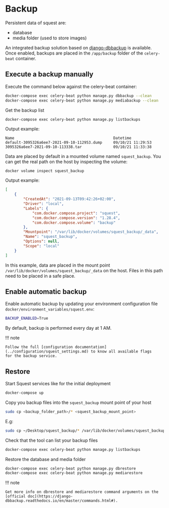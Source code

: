# Backup

Persistent data of squest are:

- database
- media folder (used to store images)

An integrated backup solution based on [django-dbbackup](https://django-dbbackup.readthedocs.io/en/master/) is 
available. Once enabled, backups are placed in the `/app/backup` folder of the `celery-beat` container.

## Execute a backup manually

Execute the command below against the celery-beat container:
```bash
docker-compose exec celery-beat python manage.py dbbackup --clean
docker-compose exec celery-beat python manage.py mediabackup --clean
```

Get the backup list
```bash
docker-compose exec celery-beat python manage.py listbackups
```

Output example:
```
Name                                            Datetime            
default-3095326a6ee7-2021-09-10-112953.dump     09/10/21 11:29:53   
3095326a6ee7-2021-09-10-113338.tar              09/10/21 11:33:38 
```

Data are placed by default in a mounted volume named `squest_backup`. You can get the real path on the host by inspecting 
the volume:
```
docker volume inspect squest_backup
```

Output example:
```json
[
    {
        "CreatedAt": "2021-09-13T09:42:26+02:00",
        "Driver": "local",
        "Labels": {
            "com.docker.compose.project": "squest",
            "com.docker.compose.version": "1.28.4",
            "com.docker.compose.volume": "backup"
        },
        "Mountpoint": "/var/lib/docker/volumes/squest_backup/_data",
        "Name": "squest_backup",
        "Options": null,
        "Scope": "local"
    }
]

```

In this example, data are placed in the mount point `/var/lib/docker/volumes/squest_backup/_data` on the host. 
Files in this path need to be placed in a safe place.

## Enable automatic backup

Enable automatic backup by updating your environment configuration file `docker/environment_variables/squest.env`:
```bash
BACKUP_ENABLED=True
```

By default, backup is performed every day at 1 AM.

!!! note
  
    Follow the full [configuration documentation](../configuration/squest_settings.md) to know all available flags
    for the backup service.


## Restore

Start Squest services like for the initial deployment
```bash
docker-compose up
```

Copy you backup files into the `squest_backup` mount point of your host
```bash
sudo cp <backup_folder_path>/* <squest_backup_mount_point>
```

E.g:
```bash
sudo cp ~/Desktop/squest_backup/* /var/lib/docker/volumes/squest_backup/_data/
```

Check that the tool can list your backup files
```bash
docker-compose exec celery-beat python manage.py listbackups
```

Restore the database and media folder
```bash
docker-compose exec celery-beat python manage.py dbrestore
docker-compose exec celery-beat python manage.py mediarestore 
```

!!! note

    Get more info on dbrestore and mediarestore command arguments on the 
    [official doc](https://django-dbbackup.readthedocs.io/en/master/commands.html#).
